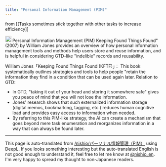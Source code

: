 ```yaml
---
title: "Personal Information Management (PIM)"
---
```


from  [[Tasks sometimes stick together with other tasks to increase efficiency]]

<img src='https://scrapbox.io/api/pages/nishio-en/o1 Pro/icon' alt='o1 Pro.icon' height="19.5"/>
Personal Information Management (PIM)
Keeping Found Things Found" (2007) by William Jones provides an overview of how personal information management tools and methods help users store and reuse information, and is helpful in considering GTD-like "indelible" records and reusability.


William Jones「Keeping Found Things Found (KFTF)」：
This book systematically outlines strategies and tools to help people "retain the information they find in a condition that can be used again later.
Relation to GTD:
- In GTD, "taking it out of your head and storing it somewhere safe" gives you peace of mind that you will not lose the information.
- Jones' research shows that such externalized information storage (digital memos, bookmarking, tagging, etc.) reduces human cognitive load and provides easy access to information when needed.
- By referring to this PIM-like strategy, the AI can create a mechanism that goes beyond mere task enumeration and reorganizes information in a way that can always be found later.

---
This page is auto-translated from [/nishio/パーソナル情報管理（PIM）](https://scrapbox.io/nishio/パーソナル情報管理（PIM）) using DeepL. If you looks something interesting but the auto-translated English is not good enough to understand it, feel free to let me know at [@nishio_en](https://twitter.com/nishio_en). I'm very happy to spread my thought to non-Japanese readers.